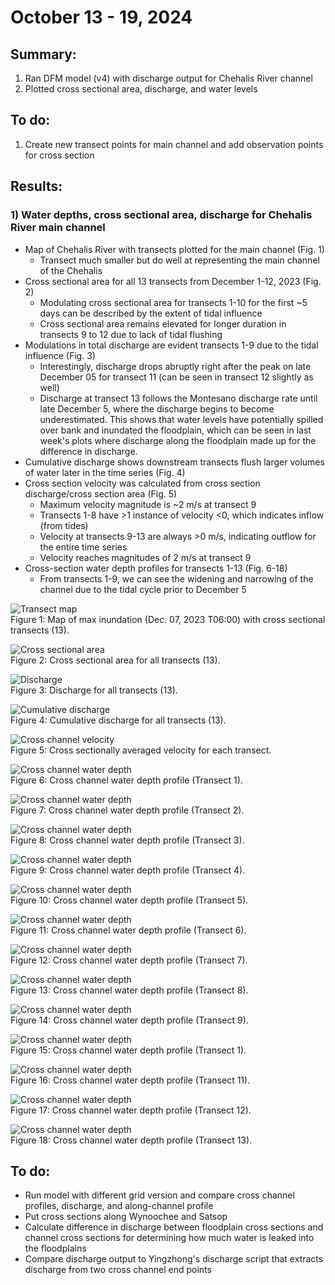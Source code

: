 # October 13 - 19, 2024

## Summary:
1) Ran DFM model (v4) with discharge output for Chehalis River channel<br>
2) Plotted cross sectional area, discharge, and water levels<br>

## To do:
1) Create new transect points for main channel and add observation points for cross section<br>


## Results:
### 1) Water depths, cross sectional area, discharge for Chehalis River main channel
- Map of Chehalis River with transects plotted for the main channel (Fig. 1)
	- Transect much smaller but do well at representing the main channel of the Chehalis
- Cross sectional area for all 13 transects from December 1-12, 2023 (Fig. 2)
	- Modulating cross sectional area for transects 1-10 for the first ~5 days can be described by the extent of tidal influence
	- Cross sectional area remains elevated for longer duration in transects 9 to 12 due to lack of tidal flushing
- Modulations in total discharge are evident transects 1-9 due to the tidal influence (Fig. 3)
	- Interestingly, discharge drops abruptly right after the peak on late December 05 for transect 11 (can be seen in transect 12 slightly as well)
	- Discharge at transect 13 follows the Montesano discharge rate until late December 5, where the discharge begins to become underestimated. This shows that water levels have potentially spilled over bank and inundated the floodplain, which can be seen in last week's plots where discharge along the floodplain made up for the difference in discharge.
- Cumulative discharge shows downstream transects flush larger volumes of water later in the time series (Fig. 4)
- Cross section velocity was calculated from cross section discharge/cross section area (Fig. 5)
	- Maximum velocity magnitude is ~2 m/s at transect 9
	- Transects 1-8 have >1 instance of velocity <0, which indicates inflow (from tides)
	- Velocity at transects 9-13 are always >0 m/s, indicating outflow for the entire time series
	- Velocity reaches magnitudes of 2 m/s  at transect 9
- Cross-section water depth profiles for transects 1-13 (Fig. 6-18)
	- From transects 1-9, we can see the widening and narrowing of the channel due to the tidal cycle prior to December 5

![Transect map](../Figures/101724meeting/Job21399902_TMDv4_transectmap.png)<br>
Figure 1: Map of max inundation (Dec. 07, 2023 T06:00) with cross sectional transects (13).

![Cross sectional area](../Figures/101724meeting/Job21399902_TMDv4_transectarea.png)<br>
Figure 2: Cross sectional area for all transects (13).

![Discharge](../Figures/101724meeting/Job21399902_TMDv4_transectdischarge.png)<br>
Figure 3: Discharge for all transects (13).

![Cumulative discharge](../Figures/101724meeting/Job21399902_TMDv4_transectcumdischarge.png)<br>
Figure 4: Cumulative discharge for all transects (13).

![Cross channel velocity](../Figures/101724meeting/Job21399902_TMDv4_transectvel_derived.png)<br>
Figure 5: Cross sectionally averaged velocity for each transect.

![Cross channel water depth](../Figures/101724meeting/Job21399902_TMDv4_CH01.png)<br>
Figure 6: Cross channel water depth profile (Transect 1).

![Cross channel water depth](../Figures/101724meeting/Job21399902_TMDv4_CH02.png)<br>
Figure 7: Cross channel water depth profile (Transect 2).

![Cross channel water depth](../Figures/101724meeting/Job21399902_TMDv4_CH03.png)<br>
Figure 8: Cross channel water depth profile (Transect 3).

![Cross channel water depth](../Figures/101724meeting/Job21399902_TMDv4_CH04.png)<br>
Figure 9: Cross channel water depth profile (Transect 4).

![Cross channel water depth](../Figures/101724meeting/Job21399902_TMDv4_CH05.png)<br>
Figure 10: Cross channel water depth profile (Transect 5).

![Cross channel water depth](../Figures/101724meeting/Job21399902_TMDv4_CH06.png)<br>
Figure 11: Cross channel water depth profile (Transect 6).

![Cross channel water depth](../Figures/101724meeting/Job21399902_TMDv4_CH07.png)<br>
Figure 12: Cross channel water depth profile (Transect 7).

![Cross channel water depth](../Figures/101724meeting/Job21399902_TMDv4_CH08.png)<br>
Figure 13: Cross channel water depth profile (Transect 8).

![Cross channel water depth](../Figures/101724meeting/Job21399902_TMDv4_CH09.png)<br>
Figure 14: Cross channel water depth profile (Transect 9).

![Cross channel water depth](../Figures/101724meeting/Job21399902_TMDv4_CH10.png)<br>
Figure 15: Cross channel water depth profile (Transect 1).

![Cross channel water depth](../Figures/101724meeting/Job21399902_TMDv4_CH11.png)<br>
Figure 16: Cross channel water depth profile (Transect 11).

![Cross channel water depth](../Figures/101724meeting/Job21399902_TMDv4_CH12.png)<br>
Figure 17: Cross channel water depth profile (Transect 12).

![Cross channel water depth](../Figures/101724meeting/Job21399902_TMDv4_CH13.png)<br>
Figure 18: Cross channel water depth profile (Transect 13).


## To do:
- Run model with different grid version and compare cross channel profiles, discharge, and along-channel profile
- Put cross sections along Wynoochee and Satsop
- Calculate difference in discharge between floodplain cross sections and channel cross sections for determining how much water is leaked into the floodplains
- Compare discharge output to Yingzhong's discharge script that extracts discharge from two cross channel end points
